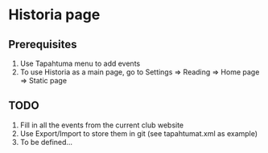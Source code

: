 # Historia page

## Prerequisites

1. Use Tapahtuma menu to add events
1. To use Historia as a main page, go to Settings => Reading => Home page => Static page

## TODO

1. Fill in all the events from the current club website
1. Use Export/Import to store them in git (see tapahtumat.xml as example)
1. To be defined...
